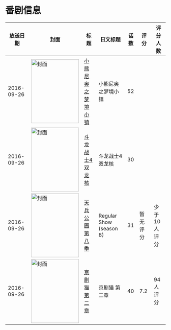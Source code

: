 # 番剧信息

|放送日期|封面|标题|日文标题|话数|评分|评分人数|
|---|---|---|---|---|---|---|
|2016-09-26|<img src="https://lain.bgm.tv/pic/cover/c/81/d5/241115_thEVt.jpg" alt="封面" style="width:150px;height:200px;object-fit:cover;">|[小熊尼奥之梦境小镇](https://bangumi.tv/subject/241115)|小熊尼奥之梦境小镇|52|||
|2016-09-26|<img src="https://lain.bgm.tv/pic/cover/c/86/0e/537572_iHim9.jpg" alt="封面" style="width:150px;height:200px;object-fit:cover;">|[斗龙战士4双龙核](https://bangumi.tv/subject/537572)|斗龙战士4双龙核|30|||
|2016-09-26|<img src="https://lain.bgm.tv/pic/cover/c/a5/c1/192791_HJWss.jpg" alt="封面" style="width:150px;height:200px;object-fit:cover;">|[天兵公园 第八季](https://bangumi.tv/subject/192791)|Regular Show (season 8)|31|暂无评分|少于10人评分|
|2016-09-26|<img src="https://lain.bgm.tv/pic/cover/c/49/3d/193874_yuae0.jpg" alt="封面" style="width:150px;height:200px;object-fit:cover;">|[京剧猫 第二章](https://bangumi.tv/subject/193874)|京剧猫 第二章|40|7.2|94人评分|
